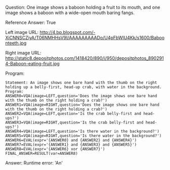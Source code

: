 Question: One image shows a baboon holding a fruit to its mouth, and one image shows a baboon with a wide-open mouth baring fangs.

Reference Answer: True

Left image URL: http://4.bp.blogspot.com/-XiCNNSCZiyA/T06NMHHsV9I/AAAAAAAAADo/U4pFbWlU4Kk/s1600/Baboonteeth.jpg

Right image URL: http://static8.depositphotos.com/1418420/890/i/950/depositphotos_8902914-Baboon-eating-fruit.jpg

Program:

```
Statement: An image shows one bare hand with the thumb on the right holding up a belly-first, head-up crab, with water in the background.
Program:
ANSWER0=VQA(image=LEFT,question='Does the image shows one bare hand with the thumb on the right holding a crab?')
ANSWER1=VQA(image=RIGHT,question='Does the image shows one bare hand with the thumb on the right holding a crab?')
ANSWER2=VQA(image=LEFT,question='Is the crab belly-first and head-ups?')
ANSWER3=VQA(image=RIGHT,question='Is the crab belly-first and head-ups?')
ANSWER4=VQA(image=LEFT,question='Is there water in the background?')
ANSWER5=VQA(image=RIGHT,question='Is there water in the background?')
ANSWER6=EVAL(expr='{ANSWER0} and {ANSWER2} and {ANSWER4}')
ANSWER7=EVAL(expr='{ANSWER1} and {ANSWER3} and {ANSWER5}')
ANSWER8=EVAL(expr='{ANSWER6} xor {ANSWER7}')
FINAL_ANSWER=RESULT(var=ANSWER8)
```
Answer: Runtime error: 'An'

